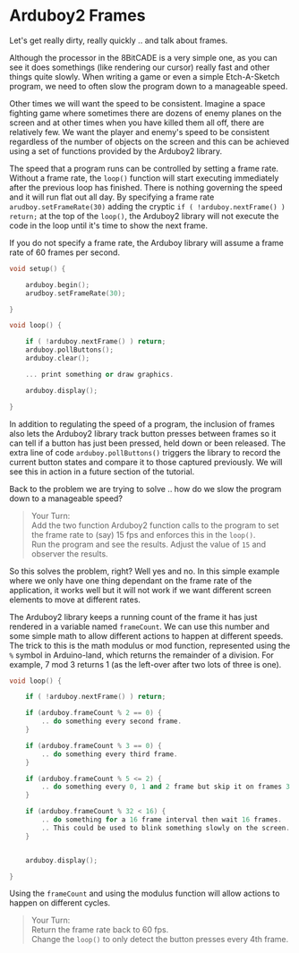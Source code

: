 # Arduboy2 Frames

Let's get really dirty, really quickly .. and talk about frames.  

Although the processor in the 8BitCADE is a very simple one, as you can see it does somethings (like rendering our cursor) really fast and other things quite slowly.  When writing a game or even a simple Etch-A-Sketch program, we need to often slow the program down to a manageable speed.  

Other times we will want the speed to be consistent.  Imagine a space fighting game where sometimes there are dozens of enemy planes on the screen and at other times when you have killed them all off, there are relatively few.  We want the player and enemy's speed to be consistent regardless of the number of objects on the screen and this can be achieved using a set of functions provided by the Arduboy2 library.

The speed that a program runs can be controlled by setting a frame rate.  Without a frame rate, the `loop()` function will start executing immediately after the previous loop has finished.  There is nothing governing the speed and it will run flat out all day.  By specifying a frame rate ` arudboy.setFrameRate(30)` adding the cryptic `if ( !arduboy.nextFrame() ) return;` at the top of the `loop()`, the Arduboy2 library will not execute the code in the loop until it's time to show the next frame.

If you do not specify a frame rate, the Arduboy library will assume a frame rate of 60 frames per second.
 
```cpp
void setup() {

    arduboy.begin();
    arudboy.setFrameRate(30);

}

void loop() {

    if ( !arduboy.nextFrame() ) return;
    arduboy.pollButtons();
    arduboy.clear();

    ... print something or draw graphics.

    arduboy.display();

}
```

In addition to regulating the speed of a program, the inclusion of frames also lets the Arduboy2 library track button presses between frames so it can tell if a button has just been pressed, held down or been released.  The extra line of code `arduboy.pollButtons()` triggers the library to record the current button states and compare it to those captured previously.  We will see this in action in a future section of the tutorial. 

Back to the problem we are trying to solve .. how do we slow the program down to a manageable speed?


> Your Turn: <br/>
> Add the two function Arduboy2 function calls to the program to set the frame rate to (say) 15 fps and enforces this in the `loop()`. <br/>
> Run the program and see the results.  Adjust the value of `15` and observer the results.

So this solves the problem, right?  Well yes and no.  In this simple example where we only have one thing dependant on the frame rate of the application, it works well but it will not work if we want different screen elements to move at different rates.

The Arduboy2 library keeps a running count of the frame it has just rendered in a variable named `frameCount`.  We can use this number and some simple math to allow different actions to happen at different speeds.  The trick to this is the math modulus or mod function, represented using the `%` symbol in Arduino-land, which returns the remainder of a division.  For example, 7 mod 3 returns 1 (as the left-over after two lots of three is one).

```cpp
void loop() {

    if ( !arduboy.nextFrame() ) return;

	if (arduboy.frameCount % 2 == 0) { 
	    .. do something every second frame.
	}

	if (arduboy.frameCount % 3 == 0) { 
	    .. do something every third frame.
	}

	if (arduboy.frameCount % 5 <= 2) { 
	    .. do something every 0, 1 and 2 frame but skip it on frames 3 and 4.
	}

	if (arduboy.frameCount % 32 < 16) { 
	    .. do something for a 16 frame interval then wait 16 frames.  
	    .. This could be used to blink something slowly on the screen.
	}


    arduboy.display();

}
```

Using the `frameCount` and using the modulus function will allow actions to happen on different cycles.

> Your Turn: <br/>
> Return the frame rate back to 60 fps. <br/>
> Change the `loop()` to only detect the button presses every 4th frame.

